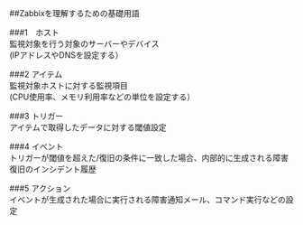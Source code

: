 ##Zabbixを理解するための基礎用語<br>

###1　ホスト<br>
 監視対象を行う対象のサーバーやデバイス<br>
 (IPアドレスやDNSを設定する）<br>

###2 アイテム<br>
 監視対象ホストに対する監視項目<br>
 (CPU使用率、メモリ利用率などの単位を設定する）

###3 トリガー<br>
アイテムで取得したデータに対する閾値設定<br>

###4 イベント<br>
トリガーが閾値を超えた/復旧の条件に一致した場合、内部的に生成される障害復旧のインシデント履歴<br>

###5 アクション<br>
イベントが生成された場合に実行される障害通知メール、コマンド実行などの設定<br>

